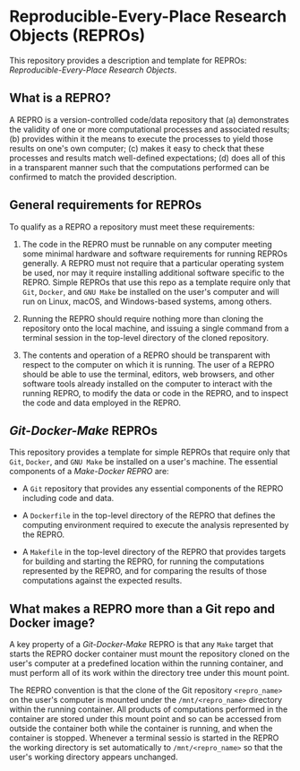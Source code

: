 # Reproducible-Every-Place Research Objects (REPROs)

This repository provides a description and template for REPROs: *Reproducible-Every-Place Research Objects*.

## What is a REPRO?

A REPRO is a version-controlled code/data repository that (a) demonstrates the validity of one or more computational processes and associated results; (b) provides within it the means to execute the processes to yield those results on one's own computer; (c) makes it easy to check that these processes and results match well-defined expectations; (d) does all of this in a transparent manner such that the computations performed can be confirmed to match the provided description.

## General requirements for REPROs

To qualify as a REPRO a repository must meet these requirements:

1. The code in the REPRO must be runnable on any computer meeting some minimal hardware and software requirements for running REPROs generally. A REPRO must not require that a particular operating system be used, nor may it require installing additional software specific to the REPRO. Simple REPROs that use this repo as a template require only that `Git`, `Docker`, and `GNU Make` be installed on the user's computer and will run on Linux, macOS, and Windows-based systems, among others.

2. Running the REPRO should require nothing more than cloning the repository onto the local machine, and issuing a single command from a terminal session in the top-level directory of the cloned repository.

3. The contents and operation of a REPRO should be transparent with respect to the computer on which it is running. The user of a REPRO should be able to use the terminal, editors, web browsers, and other software tools already installed on the computer to interact with the running REPRO, to modify the data or code in the REPRO, and to inspect the code and data employed in the REPRO.

## *Git-Docker-Make* REPROs

This repository provides a template for simple REPROs that require only that `Git`, `Docker`, and `GNU Make` be installed on a user's machine.  The essential components of a *Make-Docker REPRO* are:

* A `Git` repository that provides any essential components of the REPRO including code and data.

* A `Dockerfile` in the top-level directory of the REPRO that defines the computing environment required to execute the analysis represented by the REPRO.

* A `Makefile` in the top-level directory of the REPRO that provides targets for building and starting the REPRO, for running the computations represented by the REPRO, and for comparing the results of those computations against the expected results.

## What makes a REPRO more than a Git repo and Docker image?

A key property of a *Git-Docker-Make* REPRO is that any `Make` target that starts the REPRO docker container must mount the repository cloned on the user's computer at a predefined location within the running container, and must perform all of its work within the directory tree under this mount point.

The REPRO convention is that the clone of the Git repository `<repro_name>` on the user's computer is mounted under the `/mnt/<repro_name>` directory within the running container.  All products of computations performed in the container are stored under this mount point and so can be accessed from outside the container both while the container is running, and when the container is stopped.  Whenever a terminal sessio is started in the REPRO the working directory is set automatically to `/mnt/<repro_name>` so that the user's working directory appears unchanged.





